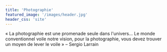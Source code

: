 ```yaml
---
title: 'Photographie'
featured_image: '/images/header.jpg'
header_css: 'site'
---
```

«&nbsp;La photographie est une promenade seule dans l'univers... Le monde conventionnel voile notre vision, pour la photographie, vous devez trouver un moyen de lever le voile&nbsp;» – Sergio Larrain 
